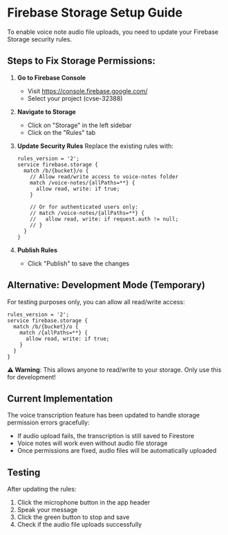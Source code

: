 # Firebase Storage Setup Guide

To enable voice note audio file uploads, you need to update your Firebase Storage security rules.

## Steps to Fix Storage Permissions:

1. **Go to Firebase Console**
   - Visit https://console.firebase.google.com/
   - Select your project (cvse-32388)

2. **Navigate to Storage**
   - Click on "Storage" in the left sidebar
   - Click on the "Rules" tab

3. **Update Security Rules**
   Replace the existing rules with:

   ```
   rules_version = '2';
   service firebase.storage {
     match /b/{bucket}/o {
       // Allow read/write access to voice-notes folder
       match /voice-notes/{allPaths=**} {
         allow read, write: if true;
       }
       
       // Or for authenticated users only:
       // match /voice-notes/{allPaths=**} {
       //   allow read, write: if request.auth != null;
       // }
     }
   }
   ```

4. **Publish Rules**
   - Click "Publish" to save the changes

## Alternative: Development Mode (Temporary)
For testing purposes only, you can allow all read/write access:

```
rules_version = '2';
service firebase.storage {
  match /b/{bucket}/o {
    match /{allPaths=**} {
      allow read, write: if true;
    }
  }
}
```

**⚠️ Warning**: This allows anyone to read/write to your storage. Only use this for development!

## Current Implementation
The voice transcription feature has been updated to handle storage permission errors gracefully:
- If audio upload fails, the transcription is still saved to Firestore
- Voice notes will work even without audio file storage
- Once permissions are fixed, audio files will be automatically uploaded

## Testing
After updating the rules:
1. Click the microphone button in the app header
2. Speak your message
3. Click the green button to stop and save
4. Check if the audio file uploads successfully